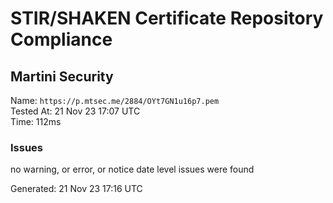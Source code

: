 # STIR/SHAKEN Certificate Repository Compliance

## Martini Security

Name: `https://p.mtsec.me/2884/OYt7GN1u16p7.pem`\
Tested At: 21 Nov 23 17:07 UTC\
Time: 112ms

### Issues

no warning, or error, or notice date level issues were found

Generated: 21 Nov 23 17:16 UTC